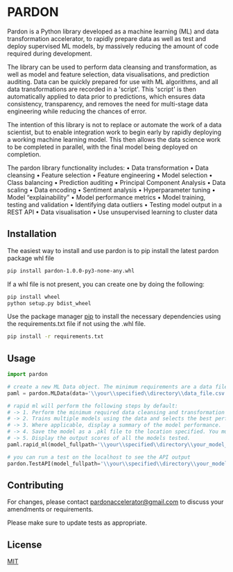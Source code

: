 # PARDON

Pardon is a Python library developed as a machine learning (ML) and data transformation accelerator, to rapidly prepare data as well as test and deploy supervised ML models, by massively reducing the amount of code required during development.

The library can be used to perform data cleansing and transformation, as well as model and feature selection, data visualisations, and prediction auditing. Data can be quickly prepared for use with ML algorithms, and all data transformations are recorded in a 'script'. This 'script' is then automatically applied to data prior to predictions, which ensures data consistency, transparency, and removes the need for multi-stage data engineering while reducing the chances of error.

The intention of this library is not to replace or automate the work of a data scientist, but to enable integration work to begin early by rapidly deploying a working machine learning model. This then allows the data science work to be completed in parallel, with the final model being deployed on completion.

The pardon library functionality includes:
•	Data transformation
•	Data cleansing
•	Feature selection
•	Feature engineering
•	Model selection
•	Class balancing
•	Prediction auditing
•	Principal Component Analysis
•	Data scaling
•	Data encoding
•	Sentiment analysis
•	Hyperparameter tuning
•	Model “explainability”
•	Model performance metrics
•	Model training, testing and validation
•	Identifying data outliers
•	Testing model output in a REST API
•	Data visualisation
•	Use unsupervised learning to cluster data


## Installation

The easiest way to install and use pardon is to pip install the latest pardon package whl file
```bash
pip install pardon-1.0.0-py3-none-any.whl
```

If a whl file is not present, you can create one by doing the following:
```bash
pip install wheel
python setup.py bdist_wheel
```

Use the package manager [pip](https://pip.pypa.io/en/stable/) to install the necessary dependencies using the requirements.txt file if not using the .whl file.

```bash
pip install -r requirements.txt
```

## Usage

```python
import pardon

# create a new ML Data object. The minimum requirements are a data file or data stream, and the name of the column you're trying to predict.
paml = pardon.MLData(data='\\your\\specified\\directory\\data_file.csv', target='column_name_to_predict')

# rapid ml will perform the following steps by default:
# -> 1. Perform the minimum required data cleansing and transformation to prepare your data for model training.
# -> 2. Trains multiple models using the data and selects the best performing model.
# -> 3. Where applicable, display a summary of the model performance.
# -> 4. Save the model as a .pkl file to the location specified. You must ensure the filename is a .pkl file.
# -> 5. Display the output scores of all the models tested.
paml.rapid_ml(model_fullpath='\\your\\specified\\directory\\your_model_name.pkl')

# you can run a test on the localhost to see the API output
pardon.TestAPI(model_fullpath='\\your\\specified\\directory\\your_model_name.pkl')
```

## Contributing
For changes, please contact pardonaccelerator@gmail.com to discuss your amendments or requirements.

Please make sure to update tests as appropriate.

## License
[MIT](https://choosealicense.com/licenses/mit/)